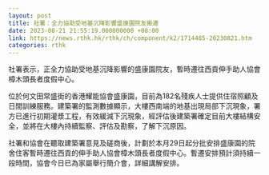 ```yaml
---
layout: post
title: 社署：全力協助受地基沉降影響盛康園院友搬遷
date: 2023-08-21 21:55:19.000000000 +08:00
link: https://news.rthk.hk/rthk/ch/component/k2/1714485-20230821.htm
categories: rthk
---
```


社署表示，正全力協助受地基沉降影響的盛康園院友，暫時遷往西貢伸手助人協會樟木頭長者度假中心。

位於何文田常盛街的香港耀能協會盛康園，目前為182名殘疾人士提供住宿照顧及日間訓練服務。建築署的監測數據顯示，大樓西南端的地基出現局部下沉現象，署方已進行初期灌漿工程，有效緩減下沉現象，經評估後建築署確定目前大樓結構安全，並將在大樓內持續監察、評估及勘察，了解下沉原因。

社署和協會在聽取建築署意見及磋商後，計劃於本月29日起分批安排盛康園的院舍住客暫時遷往西貢的伸手助人協會樟木頭長者度假中心。暫遷安排預計須持續一段時間，協會今日已為家屬舉行簡介會，詳細講解安排。
